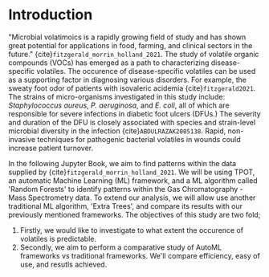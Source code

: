 # Introduction

"Microbial volatimoics is a rapidly growing field of study and has shown great potential for applications in food, farming, and clinical sectors in the future." {cite}`fitzgerald_morrin_holland_2021`. The study of volatile organic compounds (VOCs) has emerged as a path to characterizing disease-specific volatiles. The occurence of disease-specific volatiles can be used as a supporting factor in diagnosing various disorders. For example, the sweaty foot odor of patients with isovaleric acidemia {cite}`fitzgerald2021`. The strains of micro-organisms investigated in this study include: *Staphylococcus aureus*, *P. aeruginosa*, and *E. coli*, all of which are responsible for severe infections in diabetic foot ulcers (DFUs.) The severity and duration of the DFU is closely associated with species and strain-level microbial diversity in the infection {cite}`ABDULRAZAK2005138`. Rapid, non-invasive techniques for pathogenic bacterial volatiles in wounds could increase patient turnover.

In the following Jupyter Book, we aim to find patterns within the data supplied by {cite}`fitzgerald_morrin_holland_2021`. We will be using TPOT, an automatic Machine Learning (ML) framework, and a ML algorithm called 'Random Forests' to identify patterns within the Gas Chromatography - Mass Spectrometry data. To extend our analysis, we will allow use another traditional ML algorithm, 'Extra Trees', and compare its results with our previously mentioned frameworks. The objectives of this study are two fold;

1. Firstly, we would like to investigate to what extent the occurence of volatiles is predictable.
2. Secondly, we aim to perform a comparative study of AutoML frameworks vs traditional frameworks. We'll compare efficiency, easy of use, and resutls achieved.
